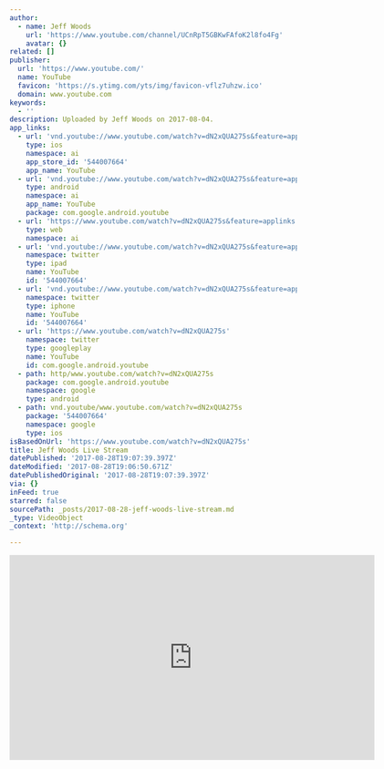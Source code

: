 ```yaml
---
author:
  - name: Jeff Woods
    url: 'https://www.youtube.com/channel/UCnRpT5GBKwFAfoK2l8fo4Fg'
    avatar: {}
related: []
publisher:
  url: 'https://www.youtube.com/'
  name: YouTube
  favicon: 'https://s.ytimg.com/yts/img/favicon-vflz7uhzw.ico'
  domain: www.youtube.com
keywords:
  - ''
description: Uploaded by Jeff Woods on 2017-08-04.
app_links:
  - url: 'vnd.youtube://www.youtube.com/watch?v=dN2xQUA275s&feature=applinks'
    type: ios
    namespace: ai
    app_store_id: '544007664'
    app_name: YouTube
  - url: 'vnd.youtube://www.youtube.com/watch?v=dN2xQUA275s&feature=applinks'
    type: android
    namespace: ai
    app_name: YouTube
    package: com.google.android.youtube
  - url: 'https://www.youtube.com/watch?v=dN2xQUA275s&feature=applinks'
    type: web
    namespace: ai
  - url: 'vnd.youtube://www.youtube.com/watch?v=dN2xQUA275s&feature=applinks'
    namespace: twitter
    type: ipad
    name: YouTube
    id: '544007664'
  - url: 'vnd.youtube://www.youtube.com/watch?v=dN2xQUA275s&feature=applinks'
    namespace: twitter
    type: iphone
    name: YouTube
    id: '544007664'
  - url: 'https://www.youtube.com/watch?v=dN2xQUA275s'
    namespace: twitter
    type: googleplay
    name: YouTube
    id: com.google.android.youtube
  - path: http/www.youtube.com/watch?v=dN2xQUA275s
    package: com.google.android.youtube
    namespace: google
    type: android
  - path: vnd.youtube/www.youtube.com/watch?v=dN2xQUA275s
    package: '544007664'
    namespace: google
    type: ios
isBasedOnUrl: 'https://www.youtube.com/watch?v=dN2xQUA275s'
title: Jeff Woods Live Stream
datePublished: '2017-08-28T19:07:39.397Z'
dateModified: '2017-08-28T19:06:50.671Z'
datePublishedOriginal: '2017-08-28T19:07:39.397Z'
via: {}
inFeed: true
starred: false
sourcePath: _posts/2017-08-28-jeff-woods-live-stream.md
_type: VideoObject
_context: 'http://schema.org'

---
```

<iframe src="https://cdn.embedly.com/widgets/media.html?src=https%3A%2F%2Fwww.youtube.com%2Fembed%2FdN2xQUA275s%3Ffeature%3Doembed&amp;url=http%3A%2F%2Fwww.youtube.com%2Fwatch%3Fv%3DdN2xQUA275s&amp;image=https%3A%2F%2Fi.ytimg.com%2Fvi%2FdN2xQUA275s%2Fhqdefault.jpg&amp;key=a715cf41cc93453ca338d350cd26f87b&amp;type=text%2Fhtml&amp;schema=youtube" width="640" height="360" scrolling="no" frameborder="0" allowfullscreen="" style=""></iframe>